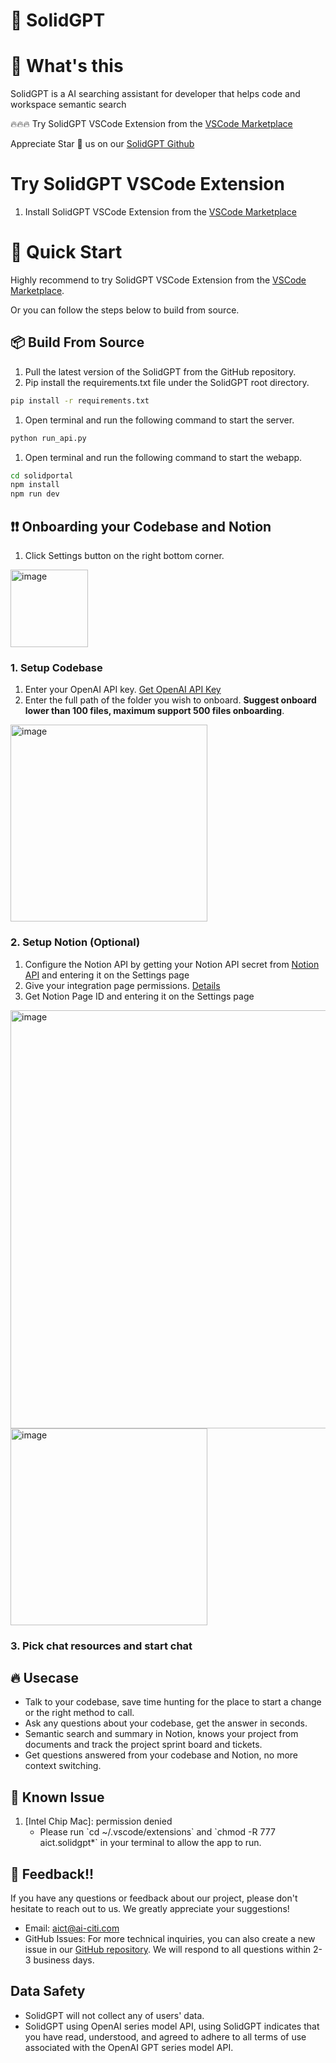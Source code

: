 # 🧱 SolidGPT

# 🚀 What's this
SolidGPT is a AI searching assistant for developer that helps code and workspace semantic search

🔥🔥🔥 Try SolidGPT VSCode Extension from the [VSCode Marketplace](https://marketplace.visualstudio.com/items?itemName=aict.solidgpt)

Appreciate Star 🌟 us on our [SolidGPT Github](https://github.com/AI-Citizen/SolidGPT)

# Try SolidGPT VSCode Extension
1. Install SolidGPT VSCode Extension from the [VSCode Marketplace](https://marketplace.visualstudio.com/items?itemName=aict.solidgpt)

# 🏁 Quick Start
Highly recommend to try SolidGPT VSCode Extension from the [VSCode Marketplace](https://marketplace.visualstudio.com/items?itemName=aict.solidgpt).

Or you can follow the steps below to build from source. 
## 📦 Build From Source
1. Pull the latest version of the SolidGPT from the GitHub repository.
1. Pip install the requirements.txt file under the SolidGPT root directory. 
```sh
pip install -r requirements.txt
```
1. Open terminal and run the following command to start the server.
```sh
python run_api.py
```
1. Open terminal and run the following command to start the webapp.
```sh
cd solidportal
npm install
npm run dev
```

## ❗️❗️ Onboarding your Codebase and Notion
1. Click Settings button on the right bottom corner.
<img width="124" alt="image" src="https://github.com/AI-Citizen/SolidGPT-Private/assets/39673228/451b52e3-4f79-478f-9ee9-5679a93a1656">


 ### 1. Setup Codebase
1. Enter your OpenAI API key. [Get OpenAI API Key](https://openai.com/blog/openai-api)
1. Enter the full path of the folder you wish to onboard. **Suggest onboard lower than 100 files, maximum support 500 files onboarding**. 
<img width="315" alt="image" src="https://github.com/AI-Citizen/SolidGPT-Private/assets/39673228/62f1790a-196a-4088-a747-e91205e8fc32">

 ### 2. Setup Notion (Optional)
1. Configure the Notion API by getting your Notion API secret from [Notion API](https://developers.notion.com/docs/create-a-notion-integration#getting-started) and entering it on the Settings page
1. Give your integration page permissions. [Details](https://developers.notion.com/docs/create-a-notion-integration#give-your-integration-page-permissions)
1. Get Notion Page ID and entering it on the Settings page
<img width="669" alt="image" src="https://github.com/AI-Citizen/SolidGPT-Private/assets/39673228/ae2b5ab3-af61-44e7-bdc1-d81a33462d23">
<img width="315" alt="image" src="https://github.com/AI-Citizen/SolidGPT-Private/assets/39673228/6e96db5b-350a-4e8b-b9ca-b41ccfe6ce7c">

 ### 3. Pick chat resources and start chat


## 🔥 Usecase
- Talk to your codebase, save time hunting for the place to start a change or the right method to call.
- Ask any questions about your codebase, get the answer in seconds.
- Semantic search and summary in Notion, knows your project from documents and track the project sprint board and tickets.
- Get questions answered from your codebase and Notion, no more context switching.

## 📖 Known Issue
1. [Intel Chip Mac]: permission denied 
    - Please run \`cd ~/.vscode/extensions\` and \`chmod -R 777 aict.solidgpt*\` in your terminal to allow the app to run.

## 📣 Feedback!!
If you have any questions or feedback about our project, please don't hesitate to reach out to us. We greatly appreciate your suggestions!
- Email: aict@ai-citi.com
- GitHub Issues: For more technical inquiries, you can also create a new issue in our [GitHub repository](https://github.com/AI-Citizen/SolidGPT/issues).
We will respond to all questions within 2-3 business days.

## Data Safety
- SolidGPT will not collect any of users' data.
- SolidGPT using OpenAI series model API, using SolidGPT indicates that you have read, understood, and agreed to adhere to all terms of use associated with the OpenAI GPT series model API.

